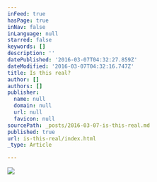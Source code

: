 ```yaml
---
inFeed: true
hasPage: true
inNav: false
inLanguage: null
starred: false
keywords: []
description: ''
datePublished: '2016-03-07T04:32:27.859Z'
dateModified: '2016-03-07T04:32:16.747Z'
title: Is this real?
author: []
authors: []
publisher:
  name: null
  domain: null
  url: null
  favicon: null
sourcePath: _posts/2016-03-07-is-this-real.md
published: true
url: is-this-real/index.html
_type: Article

---
```

![](https://the-grid-user-content.s3-us-west-2.amazonaws.com/9e865400-b2ca-491e-9ca8-b4194ab8dfc5.jpg)